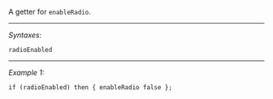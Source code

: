 A getter for `enableRadio`.


---
*Syntaxes:*

`radioEnabled`

---
*Example 1:*

```sqf
if (radioEnabled) then { enableRadio false };
```